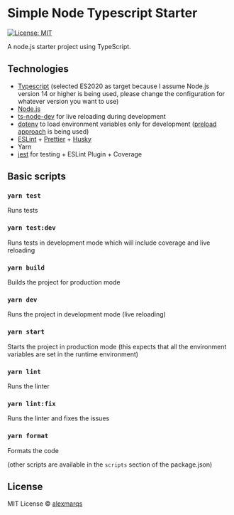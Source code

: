 # Simple Node Typescript Starter

[![License: MIT](https://img.shields.io/badge/License-MIT-green.svg)](https://opensource.org/licenses/MIT)

A node.js starter project using TypeScript.

## Technologies

- [Typescript](https://www.typescriptlang.org/) (selected ES2020 as target because I assume Node.js version 14 or higher is being used, please change the configuration for whatever version you want to use)
- [Node.js](https://nodejs.org/)
- [ts-node-dev](https://github.com/wclr/ts-node-dev) for live reloading during development
- [dotenv](https://github.com/motdotla/dotenv) to load environment variables only for development ([preload approach](https://github.com/motdotla/dotenv/blob/master/README.md#preload) is being used)
- [ESLint](https://eslint.org/) + [Prettier](https://prettier.io/) + [Husky](https://typicode.github.io/husky/#/)
- Yarn
- [jest](https://jestjs.io/) for testing + ESLint Plugin + Coverage

## Basic scripts

### `yarn test`

Runs tests

### `yarn test:dev`

Runs tests in development mode which will include coverage and live reloading

### `yarn build`

Builds the project for production mode

### `yarn dev`

Runs the project in development mode (live reloading)

### `yarn start`

Starts the project in production mode (this expects that all the environment variables are set in the runtime environment)

### `yarn lint`

Runs the linter

### `yarn lint:fix`

Runs the linter and fixes the issues

### `yarn format`

Formats the code

(other scripts are available in the `scripts` section of the package.json)

## License

MIT License © [alexmarqs](https://github.com/alexmarqs)
